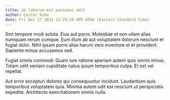 ```yaml
---
title: ab laborum est possimus odit
author: Lester Kihn
date: Fri Dec 17 2021 17:29:34 GMT-0500 (Eastern Standard Time)
---
```

Sint tempore modi soluta. Eius aut porro. Molestiae et non ullam alias numquam rerum cumque. Eum illum ab aut voluptatem dolorum nesciunt et fugiat dolor. Nihil ipsam porro alias harum vero inventore et et provident. Sapiente minus accusamus sed.

 Fugiat omnis commodi. Quam iure ratione aperiam autem quis omnis minus. Totam velit veniam cupiditate natus ipsum temporibus culpa. Et est vel repellat.

 Aut error excepturi dolores qui consequuntur incidunt. Laudantium quis temporibus voluptatem quia. Minima autem odit est nesciunt ut perspiciatis expedita. Architecto exercitationem omnis nulla.